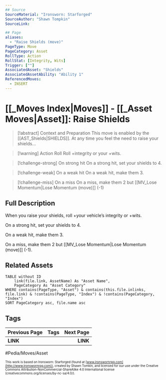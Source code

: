 ```yaml
---
## Source
SourceMaterial: "Ironsworn: Starforged"
SourceAuthor: "Shawn Tompkin"
SourceLink: 

## Page
aliases:
  - "Raise Shields (move)"
PageType: Move
PageCategory: Asset
RollType: Action
RollStat: [Integrity, Wits]
Trigger: [""]
AssociatedAsset: "Shields"
AssociatedAssetAbility: "Ability 1"
ReferencedMoves: 
  - INSERT
---
```

# [[_Moves Index|Moves]] - [[_Asset Moves|Asset]]: Raise Shields

>[!abstract]  Context and Preparation
>This move is enabled by the [[AST_Shields|SHIELDS]].
>At any time you feel the need to raise your shields...

> [!warning] Action Roll
> Roll +integrity or your +wits.

> [!challenge-strong] On strong hit
> On a strong hit, set your shields to 4.


> [!challenge-weak] On a weak hit
> On a weak hit, make them 3.


> [!challenge-miss] On a miss
> On a miss, make them 2 but [[MV_Lose Momentum|Lose Momentum (move)]] (-1)


## Full Description
When you raise your shields, roll +your vehicle’s integrity or +wits. 

On a strong hit, set your shields to 4. 

On a weak hit, make them 3. 

On a miss, make them 2 but [[MV_Lose Momentum|Lose Momentum (move)]] (-1).

## Related Assets
```dataview
TABLE without ID
	link(file.link, AssetName) As "Asset Name",
	PageCategory As "Asset Category"
WHERE contains(PageType, "Asset") & contains(this.file.inlinks, file.link) & !contains(PageType, "Index") & !contains(PageCategory, "Index")
SORT PageCategory asc, file.name asc
```

## Tags
| Previous Page | Tags | Next Page |
|:--- |:---:| ---:|
| **LINK** |  | **LINK** |

#Pedia/Moves/Asset 

<font size=-2>This work is based on Ironsworn: Starforged (found at [www.ironswornrpg.com](http://www.ironswornrpg.com)), created by Shawn Tomkin, and licensed for our use under the Creative Commons Attribution-NonCommercial-ShareAlike 4.0 International license  (creativecommons.org/licenses/by-nc-sa/4.0/).</font>